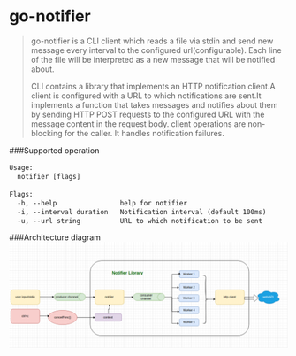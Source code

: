 # go-notifier
    
>   go-notifier is a CLI client which reads a file via stdin and send new message every interval to the configured url(configurable). Each line of the file will be interpreted as a new message that will be notified about.
>
>   CLI contains a library that implements an HTTP notification client.A client is configured with a URL to which notifications are sent.It implements a function that takes messages and notifies about them by sending HTTP POST requests to the configured URL with the message content in the request body.
client operations are non-blocking for the caller. It handles notification failures.

###Supported operation
```
Usage:
  notifier [flags]

Flags:
  -h, --help                help for notifier
  -i, --interval duration   Notification interval (default 100ms)
  -u, --url string          URL to which notification to be sent 
  ```

###Architecture diagram
![plot](./Architecture_diagram.png)


